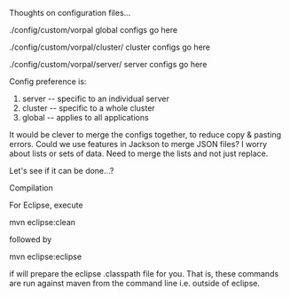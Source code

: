 Thoughts on configuration files...

./config/custom/vorpal
  global configs go here

./config/custom/vorpal/cluster/<clusterName>
  cluster configs go here
  
./config/custom/vorpal/server/<serverName>
  server configs go here
  
Config preference is:
1) server -- specific to an individual server
2) cluster -- specific to a whole cluster
3) global -- applies to all applications

It would be clever to merge the configs together, to reduce copy & pasting errors.
Could we use features in Jackson to merge JSON files?
I worry about lists or sets of data. Need to merge the lists and not just replace.

Let's see if it can be done...?


Compilation

For Eclipse, execute

mvn eclipse:clean

followed by

mvn eclipse:eclipse

if will prepare the eclipse .classpath file for you. That is, these commands are run against maven from the command line i.e. outside of eclipse.


